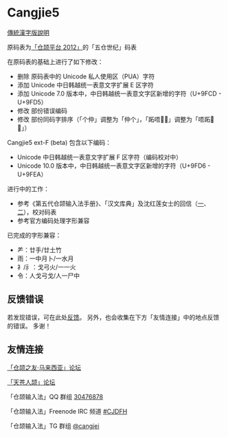 # Cangjie5

[傳統漢字版說明](https://github.com/Jackchows/Cangjie5/blob/master/README.md)

原码表为[「仓颉平台 2012」](http://www.chinesecj.com/forum/viewthread.php?tid=2596)的「五仓世纪」码表

在原码表的基础上进行了如下修改：
- 删除 原码表中的 Unicode 私人使用区（PUA）字符
- 添加 Unicode 中日韩越统一表意文字扩展 E 区字符
- 添加 Unicode 7.0 版本中，中日韩越统一表意文字区新增的字符（U+9FCD - U+9FD5）
- 修改 部份错误编码
- 修改 部份同码字排序（「个仲」调整为「仲个」，「跖唔𠵠𠼘」调整为「唔跖𠵠𠼘」）

Cangjie5 ext-F (beta) 包含以下编码：
- Unicode 中日韩越统一表意文字扩展 F 区字符（编码校对中）
- Unicode 10.0 版本中，中日韩越统一表意文字区新增的字符（U+9FD6 - U+9FEA）

进行中的工作：
- 参考《第五代仓颉输入法手册》、「汉文库典」及沈红莲女士的回信（[一](http://ejsoon.win/phpbb/viewtopic.php?f=3&t=789)、[二](http://ejsoon.win/phpbb/viewtopic.php?f=3&t=793)），校对码表
- 参考官方编码处理字形兼容

已完成的字形兼容：
- ⺶：廿手/廿土竹
- 雨：一中月卜/一水月
- 礻/⺬：戈弓火/一一火
- 令：人戈弓戈/人一尸中

## 反馈错误

若发现错误，可在此处[反馈](https://github.com/Jackchows/Cangjie5/issues/new)。
另外，也会收集在下方「友情连接」中的地点反馈的错误。
多谢！

## 友情连接
[「仓颉之友·马来西亚」论坛](http://www.chinesecj.com/forum/forum.php)

[「天苍人颉」论坛](http://ejsoon.win/phpbb/)

「仓颉输入法」QQ 群组 [30476878](https://jq.qq.com/?_wv=1027&k=5W3qETZ)

「仓颉输入法」Freenode IRC 频道 [#CJDFH](https://webchat.freenode.net/?channels=%23CJDFH)

「仓颉输入法」TG 群组 [@cangjei](https://t.me/cangjei)
